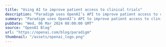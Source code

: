 ```yaml
---
title: "Using AI to improve patient access to clinical trials"
description: "Paradigm uses OpenAI’s API to improve patient access to clinical trials."
summary: "Paradigm uses OpenAI’s API to improve patient access to clinical trials."
pubDate: "Wed, 06 Mar 2024 08:00:00 GMT"
source: "OpenAI Blog"
url: "https://openai.com/blog/paradigm"
thumbnail: "/assets/openai_logo.png"
---
```


